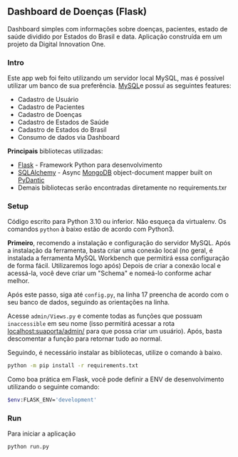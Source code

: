 ## Dashboard de Doenças (Flask)
Dashboard simples com informações sobre doenças, pacientes, estado de saúde dividido por Estados do Brasil e data.
Aplicação construída em um projeto da Digital Innovation One.

### Intro

Este app web foi feito utilizando um servidor local MySQL, mas é possível utilizar um banco de sua preferência. [MySQL]()e possuí as seguintes features:

- Cadastro de Usuário
- Cadastro de Pacientes
- Cadastro de Doenças
- Cadastro de Estados de Saúde
- Cadastro de Estados do Brasil
- Consumo de dados via Dashboard

**Principais** bibliotecas utilizadas:

- [Flask]() - Framework Python para desenvolvimento
- [SQLAlchemy]() - Async [MongoDB]() object-document mapper built on [PyDantic]()
- Demais bibliotecas serão encontradas diretamente no requirements.txr

### Setup

Código escrito para Python 3.10 ou inferior. Não esqueça da virtualenv. Os comandos `python` à baixo estão de acordo com Python3.


**Primeiro**, recomendo a instalação e configuração do servidor MySQL.
Após a instalação da ferramenta, basta criar uma conexão local (no geral, é instalada a ferramenta MySQL Workbench que permitirá essa configuração de forma fácil. Utilizaremos logo após)
Depois de criar a conexão local e acessá-la, você deve criar um "Schema" e nomeá-lo conforme achar melhor.

Após este passo, siga até `config.py`, na linha 17 preencha de acordo com o seu banco de dados, seguindo as orientações na linha.

Acesse `admin/Views.py` e comente todas as funções que possuam `inaccessible` em seu nome (isso permitirá acessar a rota [localhost:suaporta/admin/]() para que possa criar um usuário).
Após, basta descomentar a função para retornar tudo ao normal.

Seguindo, é necessário instalar as bibliotecas, utilize o comando à baixo.

```bash
python -m pip install -r requirements.txt
```

Como boa prática em Flask, você pode definir a ENV de desenvolvimento utilizando o seguinte comando:

```bash
$env:FLASK_ENV='development'
```



### Run

Para iniciar a aplicação

```bash
python run.py      
```



[MySQL]: https://www.mysql.com/downloads/ "MySQL downloads Page"
[Flask]: https://flask.palletsprojects.com/en/2.0.x/ "Flask web framework"
[SQLAlchemy]: https://docs.sqlalchemy.org/ "SQLAlchemy "